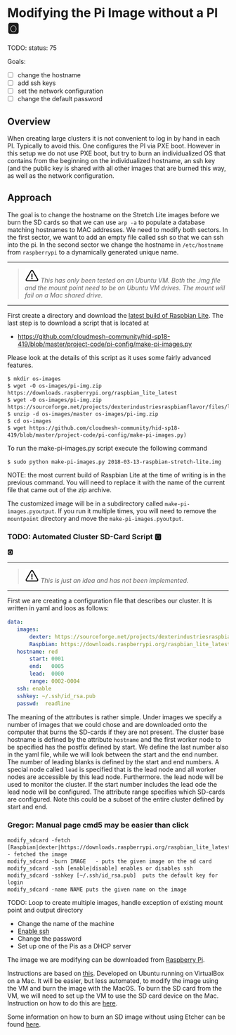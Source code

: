 # Modifying the Pi Image without a PI :o2:

TODO: status: 75

Goals:

* [ ] change the hostname
* [ ] add ssh keys
* [ ] set the network configuration
* [ ] change the default password

## Overview

When creating large clusters it is not convenient to log in by hand in
each PI. Typically to avoid this. One configures the PI via PXE boot.
However in this setup we do not use PXE boot, but try to burn an
individualized OS that contains from the beginning on the individualized
hostname, an ssh key (and the public key is shared with all other images
that are burned this way, as well as the network configuration.

## Approach

The goal is to change the hostname on the Stretch Lite images before we
burn the SD cards so that we can use `arp -a` to populate a database
matching hostnames to MAC addresses. We need to modify both sectors. In
the first sector, we want to add an empty file called ssh so that we can
ssh into the pi. In the second sector we change the hostname in
`/etc/hostname` from `raspberrypi` to a dynamically generated unique
name.

---

> ![Warning](images/warning.png) *This has only been tested on an Ubuntu VM. Both the .img file
> and the mount point need to be on Ubuntu VM drives. The mount will fail
> on a Mac shared drive.*

---

First create a directory and download the
[latest build of Raspbian Lite](https://downloads.raspberrypi.org/raspbian_lite_latest).
The last step is to download a script that is located at

* <https://github.com/cloudmesh-community/hid-sp18-419/blob/master/project-code/pi-config/make-pi-images.py>

Please look at the details of this script as it uses some fairly
advanced features.

```
$ mkdir os-images
$ wget -O os-images/pi-img.zip https://downloads.raspberrypi.org/raspbian_lite_latest
$ wget -O os-images/pi-img.zip https://sourceforge.net/projects/dexterindustriesraspbianflavor/files/latest/download
$ unzip -d os-images/master os-images/pi-img.zip
$ cd os-images
$ wget https://github.com/cloudmesh-community/hid-sp18-419/blob/master/project-code/pi-config/make-pi-images.py)
```

To run the make-pi-images.py script execute the following command

```
$ sudo python make-pi-images.py 2018-03-13-raspbian-stretch-lite.img
```

NOTE: the most current build of Raspbian Lite at the time of writing is
in the previous command.  You will need to replace it with the name of
the current file that came out of the zip archive.

The customized image will be in a subdirectory called
`make-pi-images.pyoutput`. If you run it multiple times, you will need
to remove the `mountpoint` directory and move the
`make-pi-images.pyoutput`.

### TODO: Automated Cluster SD-Card Script :o2:

:o2:

---

> ![Warning](images/warning.png) *This is just an idea and has not been implemented.*

---

First we are creating a configuration file that describes our cluster.
It is written in yaml and loos as follows:

```yaml
data:
   images:
       dexter: https://sourceforge.net/projects/dexterindustriesraspbianflavor/files/latest/download
       Raspbian: https://downloads.raspberrypi.org/raspbian_lite_latest
   hostname: red
       start: 0001
       end:   0005
       lead:  0000
       range: 0002-0004
   ssh: enable
   sshkey: ~/.ssh/id_rsa.pub
   passwd:  readline
```

The meaning of the attributes is rather simple. Under images we specify
a number of images that we could chose and are downloaded onto the
computer that burns the SD-cards if they are not present. The cluster
base hostname is defined by the attribute `hostname` and the first
worker node to be specified has the postfix defined by start. We define
the last number also in the yaml file, while we will look between the
start and the end number. The number of leading blanks is defined by the
start and end numbers. A special node called `lead` is specified that is
the lead node and all worker nodes are accessible by this lead node.
Furthermore. the lead node will be used to monitor the cluster. If the
start number includes the lead ode the lead node will be configured. The
attribute range specifies which SD-cards are configured. Note this could
be a subset of the entire cluster defined by start and end.

### Gregor: Manual page cmd5 may be easier than click

    modify_sdcard -fetch [Raspbian|dexter|https://downloads.raspberrypi.org/raspbian_lite_latest]  - fetched the image
    modify_sdcard -burn IMAGE   - puts the given image on the sd card
    modify_sdcard -ssh [enable|disable] enables or disables ssh
    modify_sdcard -sshkey [~/.ssh/id_rsa.pub]  puts the default key for login
    modify_sdcard -name NAME puts the given name on the image

TODO: Loop to create multiple images, handle exception of existing mount point and output directory

- Change the name of the machine
- [Enable ssh](https://www.raspberrypi.org/documentation/remote-access/ssh/)
- Change the password
- Set up one of the Pis as a DHCP server

The image we are modifying can be downloaded from [Raspberry Pi](https://downloads.raspberrypi.org/raspbian_lite_latest).

Instructions are based on
[this](http://blog.videgro.net/2015/11/modify-disk-image-raspbian/).
Developed on Ubuntu running on VirtualBox on a Mac. It will be easier,
but less automated, to modify the image using the VM and burn the
image with the MacOS. To burn the SD card from the VM, we will need to
set up the VM to use the SD card device on the Mac. Instruction on how
to do this are
[here](https://superuser.com/questions/373463/how-to-access-an-sd-card-from-a-virtual-machine).

Some information on how to burn an SD image without using Etcher can be found
[here](https://www.macworld.co.uk/how-to/mac/how-to-set-up-raspberry-pi-3-with-mac-3637490/).


